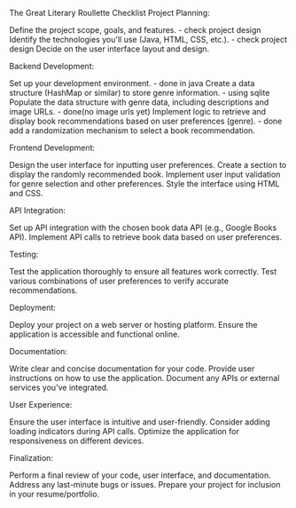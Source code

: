 The Great Literary Roullette Checklist
Project Planning:

 Define the project scope, goals, and features. - check project design
 Identify the technologies you'll use (Java, HTML, CSS, etc.). - check project design
 Decide on the user interface layout and design. 

Backend Development:

 Set up your development environment. - done in java
 Create a data structure (HashMap or similar) to store genre information. - using sqlite
 Populate the data structure with genre data, including descriptions and image URLs. - done(no image urls yet)
 Implement logic to retrieve and display book recommendations based on user preferences (genre). - done
 add a randomization mechanism to select a book recommendation.

Frontend Development:

 Design the user interface for inputting user preferences.
 Create a section to display the randomly recommended book.
 Implement user input validation for genre selection and other preferences.
 Style the interface using HTML and CSS.

API Integration:

 Set up API integration with the chosen book data API (e.g., Google Books API).
 Implement API calls to retrieve book data based on user preferences.

Testing:

 Test the application thoroughly to ensure all features work correctly.
 Test various combinations of user preferences to verify accurate recommendations.

Deployment:

 Deploy your project on a web server or hosting platform.
 Ensure the application is accessible and functional online.

Documentation:

 Write clear and concise documentation for your code.
 Provide user instructions on how to use the application.
 Document any APIs or external services you've integrated.

User Experience:

 Ensure the user interface is intuitive and user-friendly.
 Consider adding loading indicators during API calls.
 Optimize the application for responsiveness on different devices.

Finalization:

 Perform a final review of your code, user interface, and documentation.
 Address any last-minute bugs or issues.
 Prepare your project for inclusion in your resume/portfolio.